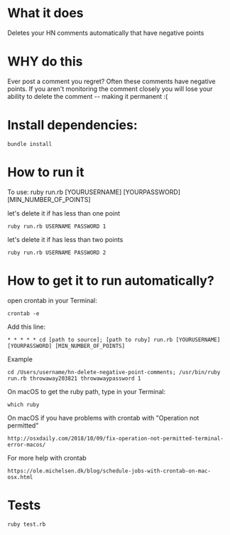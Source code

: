 # What it does

Deletes your HN comments automatically that have negative points

# WHY do this 

Ever post a comment you regret? Often these comments have negative points.  If you aren't monitoring the comment closely you will lose your ability to delete the comment -- making it permanent :(

# Install dependencies:
    bundle install 

# How to run it 

To use: 
    ruby run.rb [YOURUSERNAME] [YOURPASSWORD] [MIN_NUMBER_OF_POINTS]

let's delete it if has less than one point

    ruby run.rb USERNAME PASSWORD 1 

let's delete it if has less than two points 

    ruby run.rb USERNAME PASSWORD 2

# How to get it to run automatically?

open crontab in your Terminal: 

    crontab -e

Add this line: 

    * * * * * cd [path to source]; [path to ruby] run.rb [YOURUSERNAME] [YOURPASSWORD] [MIN_NUMBER_OF_POINTS]

Example
    
    cd /Users/username/hn-delete-negative-point-comments; /usr/bin/ruby run.rb throwaway203821 throwawaypassword 1 
    
On macOS to get the ruby path, type in your Terminal: 
    
    which ruby 
    
On macOS if you have problems with crontab with "Operation not permitted" 

    http://osxdaily.com/2018/10/09/fix-operation-not-permitted-terminal-error-macos/
    
For more help with crontab 
    
    https://ole.michelsen.dk/blog/schedule-jobs-with-crontab-on-mac-osx.html


# Tests

    ruby test.rb 
  
